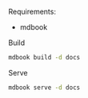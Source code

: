 Requirements:
- mdbook

Build
```bash
mdbook build -d docs
```

Serve
```bash
mdbook serve -d docs
```



